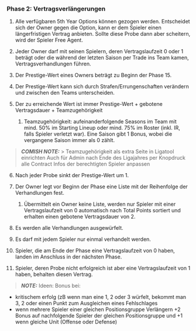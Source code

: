 ### Phase 2: Vertragsverlängerungen

1. Alle verfügbaren 5th Year Options können gezogen werden. Entscheidet sich der Owner gegen die Option, kann er dem Spieler einen längerfristigen Vertrag anbieten. Sollte diese Probe dann aber scheitern, wird der Spieler Free Agent.
2. Jeder Owner darf mit seinen Spielern, deren Vertragslaufzeit 0 oder 1 beträgt oder die während der letzten Saison per Trade ins Team kamen, Vertragsverhandlungen führen.
3. Der Prestige-Wert eines Owners beträgt zu Beginn der Phase 15.
4. Der Prestige-Wert kann sich durch Strafen/Errungenschaften verändern und zwischen den Teams unterscheiden.
5. Der zu erreichende Wert ist immer Prestige-Wert + gebotene Vertragsdauer + Teamzugehörigkeit

   1. Teamzugehörigkeit: aufeinanderfolgende Seasons im Team mit mind. 50% im Starting Lineup oder mind. 75% im Roster (inkl. IR, falls Spieler verletzt war). Eine Saison gibt 1 Bonus, wobei die vergangene Saison immer als 0 zählt.

> **_COMISH NOTE:_** > Teamzugehörigkeit als extra Seite in Ligatool einrichten
> Auch für Admin nach Ende des Ligajahres per Knopdruck alle Contract Infos der berechtigten Spieler anpassen

6. Nach jeder Probe sinkt der Prestige-Wert um 1.
7. Der Owner legt vor Beginn der Phase eine Liste mit der Reihenfolge der Verhandlungen fest.

    1. Übermittelt ein Owner keine Liste, werden nur Spieler mit einer Vertragslaufzeit von 0 automatisch nach Total Points sortiert und erhalten einen gebotene Vertragsdauer von 2.
    
8. Es werden alle Verhandlungen ausgewürfelt.
9. Es darf mit jedem Spieler nur einmal verhandelt werden.
10. Spieler, die am Ende der Phase eine Vertragslaufzeit von 0 haben, landen im Anschluss in der nächsten Phase.
11. Spieler, deren Probe nicht erfolgreich ist aber eine Vertragslaufzeit von 1 haben, behalten diesen Vertrag.

> **_NOTE:_** Ideen:
> Bonus bei:

- kritischem erfolg (zB wenn man eine 1, 2 oder 3 würfelt, bekommt man 3, 2 oder einen Punkt zum Ausgleichen eines Fehlschlages
- wenn mehrere Spieler einer gleichen Positionsgruppe Verlängern +2 Bonus auf nachfolgende Spieler der gleichen Positionsgruppe und +1 wenn gleiche Unit (Offense oder Defense)

